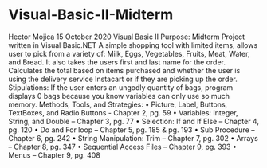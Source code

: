 # Visual-Basic-II-Midterm
Hector Mojica
15 October 2020
Visual Basic II
Purpose:
Midterm Project written in Visual Basic.NET
A simple shopping tool with limited items, allows user to pick from a variety of: Milk, Eggs, Vegetables, Fruits, Meat, Water, and Bread. It also takes the users first and last name for the order. Calculates the total based on items purchased and whether the user is using the delivery service Instacart or if they are picking up the order.
Stipulations:
If the user enters an ungodly quantity of bags, program displays 0 bags because you know variables can only use so much memory.
Methods, Tools, and Strategies:
•	Picture, Label, Buttons, TextBoxes, and Radio Buttons - Chapter 2, pg. 59
•	Variables: Integer, String, and Double – Chapter 3, pg. 77
•	Selection: If and If Else – Chapter 4, pg. 120
•	Do and For loop – Chapter 5, pg. 185 & pg. 193
•	Sub Procedure – Chapter 6, pg. 242
•	String Manipulation: Trim – Chapter 7, pg. 302
•	Arrays – Chapter 8, pg. 347
•	Sequential Access Files – Chapter 9, pg. 393
•	Menus – Chapter 9, pg. 408

